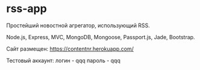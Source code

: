 # rss-app
Простейший новостной агрегатор, использующий RSS.

Node.js, Express, MVC, MongoDB, Mongoose, Passport.js, Jade, Bootstrap.

Сайт размещен:
https://contentnr.herokuapp.com/

Тестовый аккаунт:
логин - qqq
пароль - qqq

